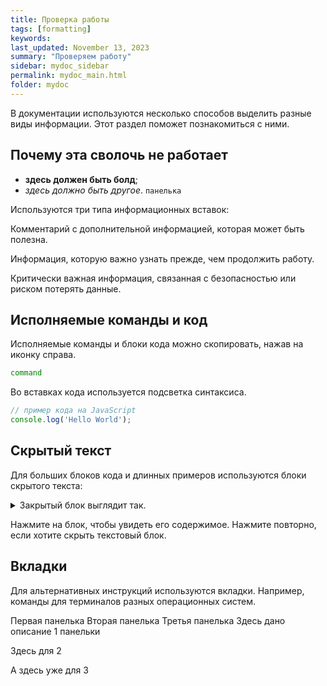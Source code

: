 ```yaml
---
title: Проверка работы
tags: [formatting]
keywords: 
last_updated: November 13, 2023
summary: "Проверяем работу"
sidebar: mydoc_sidebar
permalink: mydoc_main.html
folder: mydoc
---
```


В документации используются несколько способов выделить разные виды информации. Этот раздел поможет познакомиться с ними.

## Почему эта сволочь не работает

- **здесь должен быть болд**;
- *здесь должно быть другое*.
`панелька`

Используются три типа информационных вставок:

<info>Комментарий с дополнительной информацией, которая может быть полезна.</info>

<warn>Информация, которую важно узнать прежде, чем продолжить работу.</warn>

<err>Критически важная информация, связанная с безопасностью или риском потерять данные.</err>

## Исполняемые команды и код

Исполняемые команды и блоки кода можно скопировать, нажав на иконку справа.

```bash
command
```
Во вставках кода используется подсветка синтаксиса.

```javascript
// пример кода на JavaScript
console.log('Hello World');
```

## Скрытый текст

Для больших блоков кода и длинных примеров используются блоки скрытого текста:

<details>
<summary>Закрытый блок выглядит так.</summary>
Пример скрытого текста.
</details>

Нажмите на блок, чтобы увидеть его содержимое. Нажмите повторно, если хотите скрыть текстовый блок.

## Вкладки

Для альтернативных инструкций используются вкладки. Например, команды для терминалов разных операционных систем.

<tabs>
<tablist>
<tab>Первая панелька</tab>
<tab>Вторая панелька</tab>
<tab>Третья панелька</tab>
</tablist>
  
<tabpanel>
Здесь дано описание 1 панельки
  
</tabpanel>
<tabpanel>

Здесь для 2

</tabpanel>
<tabpanel>

А здесь уже для 3

</tabpanel>
</tabs>

